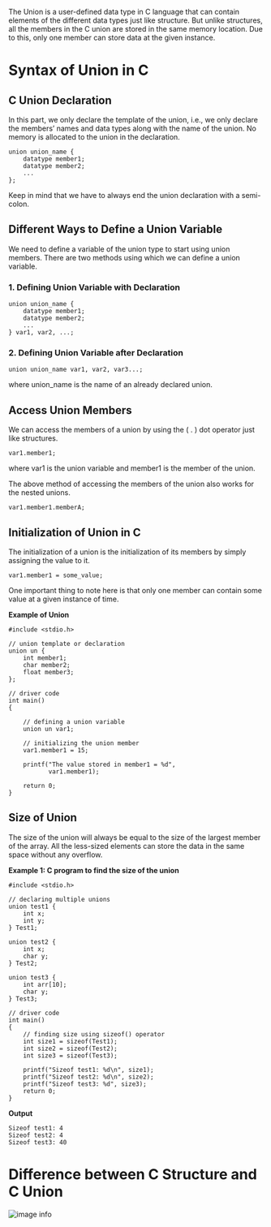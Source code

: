 The Union is a user-defined data type in C language that can contain elements of the different data types just like structure. But unlike structures, all the members in the C union are stored in the same memory location. Due to this, only one member can store data at the given instance.

# Syntax of Union in C
## C Union Declaration
In this part, we only declare the template of the union, i.e., we only declare the members’ names and data types along with the name of the union. No memory is allocated to the union in the declaration.
```
union union_name {
    datatype member1;
    datatype member2;
    ...
};
```
Keep in mind that we have to always end the union declaration with a semi-colon.

## Different Ways to Define a Union Variable
We need to define a variable of the union type to start using union members. There are two methods using which we can define a union variable.

### 1. Defining Union Variable with Declaration
```
union union_name {
    datatype member1;
    datatype member2;
    ...
} var1, var2, ...;
```

### 2. Defining Union Variable after Declaration
```
union union_name var1, var2, var3...;
```
where union_name is the name of an already declared union.

## Access Union Members
We can access the members of a union by using the ( . ) dot operator just like structures.
```
var1.member1;
```
where var1 is the union variable and member1 is the member of the union.

The above method of accessing the members of the union also works for the nested unions.
```
var1.member1.memberA;
```

## Initialization of Union in C
The initialization of a union is the initialization of its members by simply assigning the value to it.
```
var1.member1 = some_value;
```
One important thing to note here is that only one member can contain some value at a given instance of time.

**Example of Union**
```
#include <stdio.h>
 
// union template or declaration
union un {
    int member1;
    char member2;
    float member3;
};
 
// driver code
int main()
{
 
    // defining a union variable
    union un var1;
 
    // initializing the union member
    var1.member1 = 15;
 
    printf("The value stored in member1 = %d",
           var1.member1);
 
    return 0;
}
```

## Size of Union
The size of the union will always be equal to the size of the largest member of the array. All the less-sized elements can store the data in the same space without any overflow.

**Example 1: C program to find the size of the union**
```
#include <stdio.h>
 
// declaring multiple unions
union test1 {
    int x;
    int y;
} Test1;
 
union test2 {
    int x;
    char y;
} Test2;
 
union test3 {
    int arr[10];
    char y;
} Test3;
 
// driver code
int main()
{
    // finding size using sizeof() operator
    int size1 = sizeof(Test1);
    int size2 = sizeof(Test2);
    int size3 = sizeof(Test3);
 
    printf("Sizeof test1: %d\n", size1);
    printf("Sizeof test2: %d\n", size2);
    printf("Sizeof test3: %d", size3);
    return 0;
}
```

**Output**
```
Sizeof test1: 4
Sizeof test2: 4
Sizeof test3: 40
```

# Difference between C Structure and C Union
![image info](/c/imgs/struct_vs_union.png)
